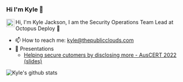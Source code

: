 <!--
Template ideas taken from here https://github.com/kautukkundan/Awesome-Profile-README-templates/blob/master/dynamic-realtime/Vaporjawn.md
-->

### Hi I'm Kyle :wave:

<a href="https://au.linkedin.com/in/kyle-jackson-14ab30101/">
  <img align="left" alt="Kyle's LinkedIn" width="22px" src="https://cdn.jsdelivr.net/npm/simple-icons@v3/icons/linkedin.svg" />
</a>

Hi, I'm Kyle Jackson, I am the Security Operations Team Lead at Octopus Deploy :octopus:

- :mailbox: How to reach me: kyle@thepublicclouds.com
- :speech_balloon: Presentations
  - [Helping secure cutomers by disclosing more - AusCERT 2022 (slides)](presentations/2022/AusCERT/Helping%20secure%20customers%20by%20disclosing%20more%20-%20AusCERT%202022.pdf)


![Kyle's github stats](https://github-readme-stats.vercel.app/api?username=wizedkyle&show_icons=true&hide_border=true)
